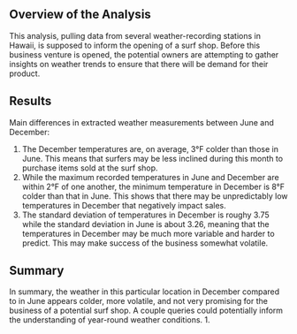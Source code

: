 ## Overview of the Analysis
This analysis, pulling data from several weather-recording stations in Hawaii, is supposed to inform the opening of a surf shop. Before this business venture is opened, the potential owners are attempting to gather insights on weather trends to ensure that there will be demand for their product. 

## Results 
Main differences in extracted weather measurements between June and December:
1. The December temperatures are, on average, 3°F colder than those in June. This means that surfers may be less inclined during this month to purchase items sold at the surf shop.
2. While the maximum recorded temperatures in June and December are within 2°F of one another, the minimum temperature in December is 8°F colder than that in June. This shows that there may be unpredictably low temperatures in December that negatively impact sales.
3. The standard deviation of temperatures in December is roughy 3.75 while the standard deviation in June is about 3.26, meaning that the temperatures in December may be much more variable and harder to predict. This may make success of the business somewhat volatile.   

## Summary
In summary, the weather in this particular location in December compared to in June appears colder, more volatile, and not very promising for the business of a potential surf shop. A couple queries could potentially inform the understanding of year-round weather conditions.
1. 
